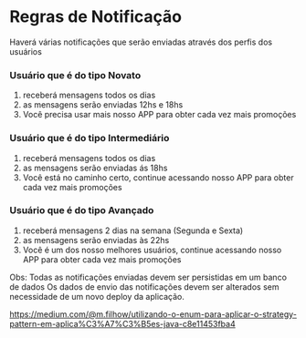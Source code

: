 # Regras de Notificação

Haverá várias notificações que serão enviadas através dos perfis dos usuários

### Usuário que é do tipo Novato
<ol>
    <li>receberá mensagens todos os dias</li>
    <li>as mensagens serão enviadas 12hs e 18hs</li>
    <li>Você precisa usar mais nosso APP para obter cada vez mais promoções</li>
</ol>

### Usuário que é do tipo Intermediário
<ol>
    <li>receberá mensagens todos os dias</li>
    <li>as mensagens serão enviadas ás 18hs</li>
    <li>Você está no caminho certo, continue acessando nosso APP para obter cada vez mais promoções</li>
</ol>


### Usuário que é do tipo Avançado
<ol>
    <li>receberá mensagens 2 dias na semana (Segunda e Sexta)</li>
    <li>as mensagens serão enviadas às 22hs</li>
    <li>Você é um dos nosso melhores usuários, continue acessando nosso APP para obter cada vez mais promoções</li>
</ol>

Obs: Todas as notificações enviadas devem ser persistidas em um banco de dados
Os dados de envio das notificações devem ser alterados sem necessidade de um novo deploy da aplicação.

https://medium.com/@m.filhow/utilizando-o-enum-para-aplicar-o-strategy-pattern-em-aplica%C3%A7%C3%B5es-java-c8e11453fba4